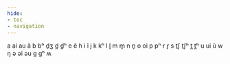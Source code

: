 ```yaml
---
hide:
- toc
- navigation
---
```

a
ai
au
ã
b
bʰ
d̠ʒ
d̪
d̪ʰ
e
ẽ
h
i
ĩ
j
k
kʰ
l
l̥
m
m̥
n
n̥
o
oi
p
pʰ
r
r̥
s
t̠ʃ
t̠ʃʰ
t̪
t̪ʰ
u
ui
ũ
w
ŋ
ə
əi
əu
ɡ
ɡʰ
ʍ
